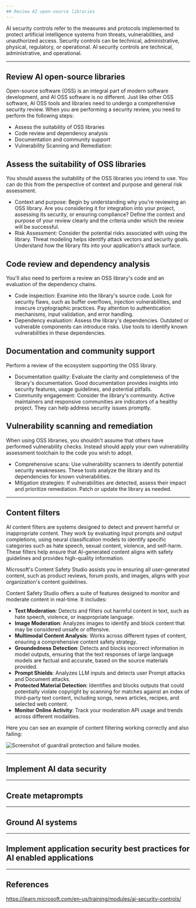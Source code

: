 ```yaml
---
## Review AI open-source libraries
---
```

AI security controls refer to the measures and protocols implemented to protect artificial intelligence systems from threats, vulnerabilities, and unauthorized access. Security controls can be technical, administrative, physical, regulatory, or operational. AI security controls are technical, administrative, and operational.

---

## Review AI open-source libraries

Open-source software (OSS) is an integral part of modern software development, and AI OSS software is no different. Just like other OSS software, AI OSS tools and libraries need to undergo a comprehensive security review. When you are performing a security review, you need to perform the following steps:

- Assess the suitability of OSS libraries
- Code review and dependency analysis
- Documentation and community support
- Vulnerability Scanning and Remediation:

## Assess the suitability of OSS libraries

You should assess the suitability of the OSS libraries you intend to use. You can do this from the perspective of context and purpose and general risk assessment.

- Context and purpose: Begin by understanding why you're reviewing an OSS library. Are you considering it for integration into your project, assessing its security, or ensuring compliance? Define the context and purpose of your review clearly and the criteria under which the review will be successful.
- Risk Assessment: Consider the potential risks associated with using the library. Threat modeling helps identify attack vectors and security goals. Understand how the library fits into your application's attack surface.

## Code review and dependency analysis

You'll also need to perform a review an OSS library's code and an evaluation of the dependency chains.

- Code inspection: Examine into the library's source code. Look for security flaws, such as buffer overflows, injection vulnerabilities, and insecure cryptographic practices. Pay attention to authentication mechanisms, input validation, and error handling.
- Dependency evaluation: Assess the library's dependencies. Outdated or vulnerable components can introduce risks. Use tools to identify known vulnerabilities in these dependencies.

## Documentation and community support

Perform a review of the ecosystem supporting the OSS library.

- Documentation quality: Evaluate the clarity and completeness of the library's documentation. Good documentation provides insights into security features, usage guidelines, and potential pitfalls.
- Community engagement: Consider the library's community. Active maintainers and responsive communities are indicators of a healthy project. They can help address security issues promptly.

## Vulnerability scanning and remediation

When using OSS libraries, you shouldn't assume that others have performed vulnerability checks. Instead should apply your own vulnerability assessment toolchain to the code you wish to adopt.

- Comprehensive scans: Use vulnerability scanners to identify potential security weaknesses. These tools analyze the library and its dependencies for known vulnerabilities.
- Mitigation strategies: If vulnerabilities are detected, assess their impact and prioritize remediation. Patch or update the library as needed.


---

## Content filters

AI content filters are systems designed to detect and prevent harmful or inappropriate content. They work by evaluating input prompts and output completions, using neural classification models to identify specific categories such as hate speech, sexual content, violence, and self-harm. These filters help ensure that AI-generated content aligns with safety guidelines and provides high-quality information.

Microsoft's Content Safety Studio assists you in ensuring all user-generated content, such as product reviews, forum posts, and images, aligns with your organization's content guidelines.

Content Safety Studio offers a suite of features designed to monitor and moderate content in real-time. It includes:

- **Text Moderation**: Detects and filters out harmful content in text, such as hate speech, violence, or inappropriate language.
- **Image Moderation**: Analyzes images to identify and block content that may be considered unsafe or offensive.
- **Multimodal Content Analysis**: Works across different types of content, ensuring a comprehensive content safety strategy.
- **Groundedness** **Detection**: Detects and blocks incorrect information in model outputs, ensuring that the text responses of large language models are factual and accurate, based on the source materials provided.
- **Prompt Shields**: Analyzes LLM inputs and detects user Prompt attacks and Document attacks.
- **Protected Material Detection**: Identifies and blocks outputs that could potentially violate copyright by scanning for matches against an index of third-party text content, including songs, news articles, recipes, and selected web content.
- **Monitor Online Activity**: Track your moderation API usage and trends across different modalities.

Here you can see an example of content filtering working correctly and also failing:

![Screenshot of guardrail protection and failure modes.](https://learn.microsoft.com/en-us/training/advocates/ai-security-controls/media/content-filtering.png)

---

## Implement AI data security

---

## Create metaprompts

---

## Ground AI systems

---

## Implement application security best practices for AI enabled applications


---

## References

https://learn.microsoft.com/en-us/training/modules/ai-security-controls/